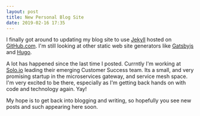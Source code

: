 ```yaml
---
layout: post
title: New Personal Blog Site
date: 2019-02-16 17:35
---
```


I finally got around to updating my blog site to use [Jekyll](https://jekyllrb.com/) hosted on [GitHub.com](https://github.com).
I'm still looking at other static web site generators like [Gatsbyjs](https://www.gatsbyjs.org/) and [Hugo](https://gohugo.io/).

A lot has happened since the last time I posted. Currntly I'm working at [Solo.io](https://solo.io) leading their
emerging Customer Success team. Its a small, and very promising startup in the microservices gateway, and service mesh
space. I'm very excited to be there, especially as I'm getting back hands on with code and technology again. Yay!

My hope is to get back into blogging and writing, so hopefully you see new posts and such appearing here soon.